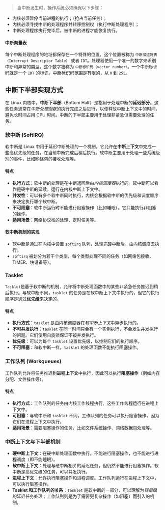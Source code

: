 > 当中断发生时，操作系统必须确保以下步骤：

- 内核必须暂停当前进程的执行；（抢占当前任务）；
- 内核必须寻找中断的处理程序并转移控制权（执行中断处理程序）；
- 中断处理程序执行完毕后，被中断的进程才能恢复执行。
#### 中断向量表
每个中断处理程序的地址都保存在一个特殊的位置，这个位置被称为 `中断描述符表（Interrupt Descriptor Table）` 或者 `IDT`。处理器使用一个唯一的数字来识别中断和异常的类型，这个数字被称为 `中断标识码（vector number）`。一个中断标识码就是一个 `IDT` 的标识。中断标识码范围是有限的，从 `0` 到 `255`。

## 中断下半部实现方式
在 Linux 内核中，**中断下半部**（Bottom Half）是指用于处理中断的**延迟部分**。这些任务通常在*中断处理函数*的执行完成之后进行，以便释放中断上下文中的时间，避免长时间占用 CPU 时间。中断的下半部主要用于处理非紧急但需要处理的任务。
### 软中断 (SoftIRQ)
软中断是 Linux 中用于延迟中断处理的一个机制。它允许在**中断上下文**中完成一些高优先级的任务，在当前中断完成后稍后执行。软中断主要用于处理一些系统级别的事件，比如网络包的接收处理等。
#### 特点
- **执行方式**：软中断的处理是在中断返回后由*内核调度器*执行的。软中断可以看作是硬中断的延续，运行在内核中断上下文中。
- **并发性**：可以有多个软中断同时执行，内核会根据软中断的优先级和调度顺序来决定执行哪个软中断。
- **不可阻塞**：软中断运行时不能进行阻塞操作（比如睡眠）。它只能执行非阻塞的操作。
- **适用场景**：网络协议栈的处理、定时任务等。

#### 软中断机制的实现
- 软中断是通过在内核中设置 `softirq` 队列，处理完硬中断后，由内核调度去执行。
- `softirq` 被划分为若干个类型，每个类型处理不同的任务（如网络包接收、TIMER、块设备等）。

### Tasklet
`Tasklet`是基于软中断的机制，允许将中断处理函数中的某些非紧急任务推迟到稍后执行。与软中断不同，`tasklet` 的任务是在软中断上下文中执行的，但它的执行顺序是通过**优先级**来决定的。
#### 特点
- **执行方式**：`tasklet` 是由内核调度器在*软中断上下文*中异步执行的。
- **不可并发执行**：`tasklet` 在同一时间只会有一个实例执行，不会发生并发执行的问题。它们使用自旋锁保证不被并发执行。
- **优先级**：可以为每个 `tasklet` 设置优先级，以控制它们的执行顺序。
- **不可阻塞**：和软中断一样，`tasklet` 的处理函数不能执行阻塞操作。
### 工作队列 (Workqueues)
工作队列允许将任务推迟到**进程上下文**中执行，因此可以执行**阻塞操作**（例如内存分配、文件操作等）。
#### 特点
- **执行方式**：工作队列的任务由内核工作线程执行，这些工作线程运行在进程上下文中。
- **可阻塞**：与软中断和 `tasklet` 不同，工作队列的任务可以执行阻塞操作，因为它们在进程上下文中执行。
- **适用场景**：需要阻塞操作的任务，比如文件系统操作、网络数据包处理等。
### 中断上下文与下半部机制
- **硬中断上下文**：在硬中断处理函数中执行，不能进行阻塞操作，也不能进行进程调度（即不能睡眠）。
- **软中断上下文**：处理与硬中断相关的延迟任务，但仍然不能进行阻塞操作。软中断是高优先级的任务，可以并发执行。
- **进程上下文**：允许执行阻塞操作和进程调度。工作队列运行在进程上下文中，可以执行阻塞操作。
- **Tasklet 和工作队列的关系**：`Tasklet` 是软中断的一部分，可以理解为*轻量级*的延迟任务处理；工作队列则是为了需要更复杂操作（如阻塞）而引入的机制。
